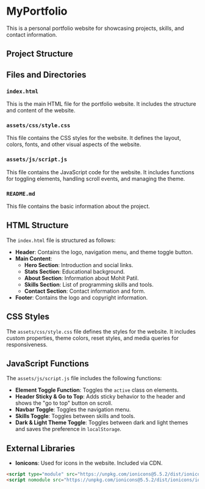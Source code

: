# MyPortfolio

This is a personal portfolio website for showcasing projects, skills, and contact information.

## Project Structure

## Files and Directories

### `index.html`

This is the main HTML file for the portfolio website. It includes the structure and content of the website.

### `assets/css/style.css`

This file contains the CSS styles for the website. It defines the layout, colors, fonts, and other visual aspects of the website.

### `assets/js/script.js`

This file contains the JavaScript code for the website. It includes functions for toggling elements, handling scroll events, and managing the theme.

### `README.md`

This file contains the basic information about the project.

## HTML Structure

The `index.html` file is structured as follows:

- **Header**: Contains the logo, navigation menu, and theme toggle button.
- **Main Content**:
  - **Hero Section**: Introduction and social links.
  - **Stats Section**: Educational background.
  - **About Section**: Information about Mohit Patil.
  - **Skills Section**: List of programming skills and tools.
  - **Contact Section**: Contact information and form.
- **Footer**: Contains the logo and copyright information.

## CSS Styles

The `assets/css/style.css` file defines the styles for the website. It includes custom properties, theme colors, reset styles, and media queries for responsiveness.

## JavaScript Functions

The `assets/js/script.js` file includes the following functions:

- **Element Toggle Function**: Toggles the `active` class on elements.
- **Header Sticky & Go to Top**: Adds sticky behavior to the header and shows the "go to top" button on scroll.
- **Navbar Toggle**: Toggles the navigation menu.
- **Skills Toggle**: Toggles between skills and tools.
- **Dark & Light Theme Toggle**: Toggles between dark and light themes and saves the preference in `localStorage`.

## External Libraries

- **Ionicons**: Used for icons in the website. Included via CDN.

```html
<script type="module" src="https://unpkg.com/ionicons@5.5.2/dist/ionicons/ionicons.esm.js"></script>
<script nomodule src="https://unpkg.com/ionicons@5.5.2/dist/ionicons/ionicons.js"></script>
